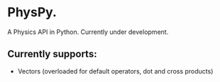 # PhysPy.

A Physics API in Python. Currently under development.

## Currently supports:

- Vectors (overloaded for default operators, dot and cross products)
